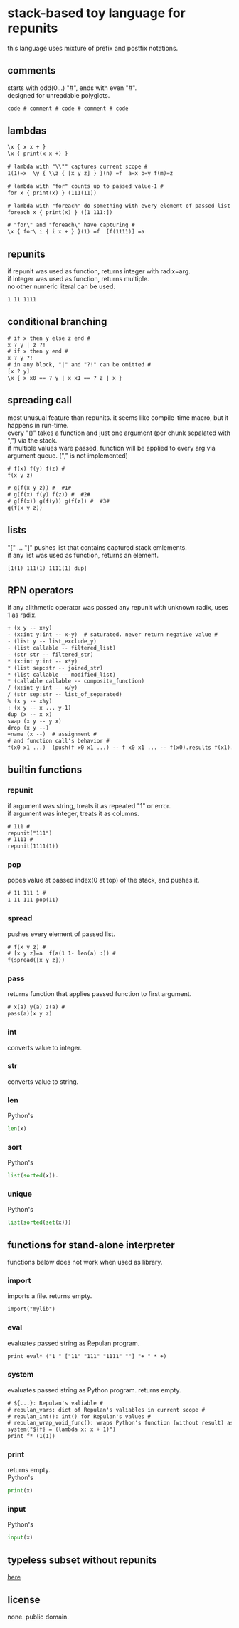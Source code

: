 # stack-based toy language for repunits

this language uses mixture of prefix and postfix notations.  

## comments

starts with odd(0...) "#", ends with even "#".  
designed for unreadable polyglots.

``` txt
code # comment # code # comment # code
```

## lambdas

``` txt
\x { x x + }
\x { print(x x +) }

# lambda with "\\"" captures current scope #
1(1)=x  \y { \\z { [x y z] } }(n) =f  a=x b=y f(m)=z

# lambda with "for" counts up to passed value-1 #
for x { print(x) } (111(11))

# lambda with "foreach" do something with every element of passed list #
foreach x { print(x) } ([1 111:])

# "for\" and "foreach\" have capturing #
\x { for\ i { i x + } }(1) =f  [f(1111)] =a
```

## repunits

if repunit was used as function, returns integer with radix=arg.  
if integer was used as function, returns multiple.  
no other numeric literal can be used.  

``` txt
1 11 1111
```

## conditional branching

``` txt
# if x then y else z end #
x ? y | z ?!
# if x then y end #
x ? y ?!
# in any block, "|" and "?!" can be omitted #
[x ? y]
\x { x x0 == ? y | x x1 == ? z | x }
```

## spreading call

most unusual feature than repunits. it seems like compile-time macro, but it happens in run-time.  
every "()" takes a function and just one argument (per chunk sepalated with ",") via the stack.  
if multiple values ware passed, function will be applied to every arg via argument queue. ("," is not implemented)

``` txt
# f(x) f(y) f(z) #
f(x y z)

# g(f(x y z)) #  #1#
# g(f(x) f(y) f(z)) #  #2#
# g(f(x)) g(f(y)) g(f(z)) #  #3#
g(f(x y z))
```

## lists

"[" ... "]" pushes list that contains captured stack emlements.  
if any list was used as function, returns an element.  

``` txt
[1(1) 111(1) 1111(1) dup]
```

## RPN operators

if any alithmetic operator was passed any repunit with unknown radix, uses 1 as radix.

``` txt
+ (x y -- x+y)
- (x:int y:int -- x-y)  # saturated. never return negative value #
- (list y -- list_exclude_y)
- (list callable -- filtered_list)
- (str str -- filtered_str)
* (x:int y:int -- x*y)
* (list sep:str -- joined_str)
* (list callable -- modified_list)
* (callable callable -- composite_function)
/ (x:int y:int -- x/y)
/ (str sep:str -- list_of_separated)
% (x y -- x%y)
: (x y -- x ... y-1)
dup (x -- x x)
swap (x y -- y x)
drop (x y --)
=name (x --)  # assignment #
# and function call's behavior #
f(x0 x1 ...)  (push(f x0 x1 ...) -- f x0 x1 ... -- f(x0).results f(x1).results ...)
```

## builtin functions

### repunit

if argument was string, treats it as repeated "1" or error.  
if argument was integer, treats it as columns.

``` txt
# 111 #
repunit("111")
# 1111 #
repunit(1111(1))
```

### pop

popes value at passed index(0 at top) of the stack, and pushes it.

``` txt
# 11 111 1 #
1 11 111 pop(11)
```

### spread

pushes every element of passed list.

``` txt
# f(x y z) #
# [x y z]=a  f(a(1 1- len(a) :)) #
f(spread([x y z]))
```

### pass

returns function that applies passed function to first argument.

``` txt
# x(a) y(a) z(a) #
pass(a)(x y z)
```

### int

converts value to integer.

### str

converts value to string.

### len

Python's

``` py
len(x)
```

### sort

Python's

``` py
list(sorted(x)).
```

### unique

Python's

``` py
list(sorted(set(x)))
```

## functions for stand-alone interpreter

functions below does not work when used as library.

### import

imports a file. returns empty.

``` txt
import("mylib")
```

### eval

evaluates passed string as Repulan program.

``` txt
print eval* ("1 " ["11" "111" "1111" ""] "+ " * +)
```

### system

evaluates passed string as Python program. returns empty.

``` txt
# ${...}: Repulan's valiable #
# repulan_vars: dict of Repulan's valiables in current scope #
# repulan_int(): int() for Repulan's values #
# repulan_wrap_void_func(): wraps Python's function (without result) as Repulan's callable #
system("${f} = (lambda x: x + 1)")
print f* (1(1))
```

### print

returns empty.  
Python's

``` py
print(x)
```

### input

Python's

``` py
input(x)
```

## typeless subset without repunits

[here](./rul0/readme.md)

## license

none. public domain.
